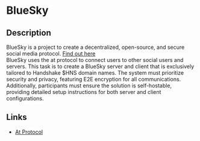 # BlueSky

## Description

BlueSky is a project to create a decentralized, open-source, and secure social media protocol. [Find out here](https://bsky.social/about/)  
BlueSky uses the at protocol to connect users to other social users and servers. This task is to create a BlueSky server and client that is exclusively tailored to Handshake $HNS domain names. The system must prioritize security and privacy, featuring E2E encryption for all communications. Additionally, participants must ensure the solution is self-hostable, providing detailed setup instructions for both server and client configurations.

## Links

- [At Protocol](https://atproto.com/guides/overview)